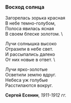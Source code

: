 ### Восход солнца
Загорелась зорька красная \
В небе темно-голубом, \
Полоса явилась ясная \
В своем блеске золотом. \

Лучи солнышка высоко \
Отразили в небе свет. \
И рассыпались далеко \
От них новые в ответ. \

Лучи ярко-золотые \
Осветили землю вдруг. \
Небеса уж голубые \
Расстилаются вокруг.

**Сергей Есенин**, *1911-1912 гг.*